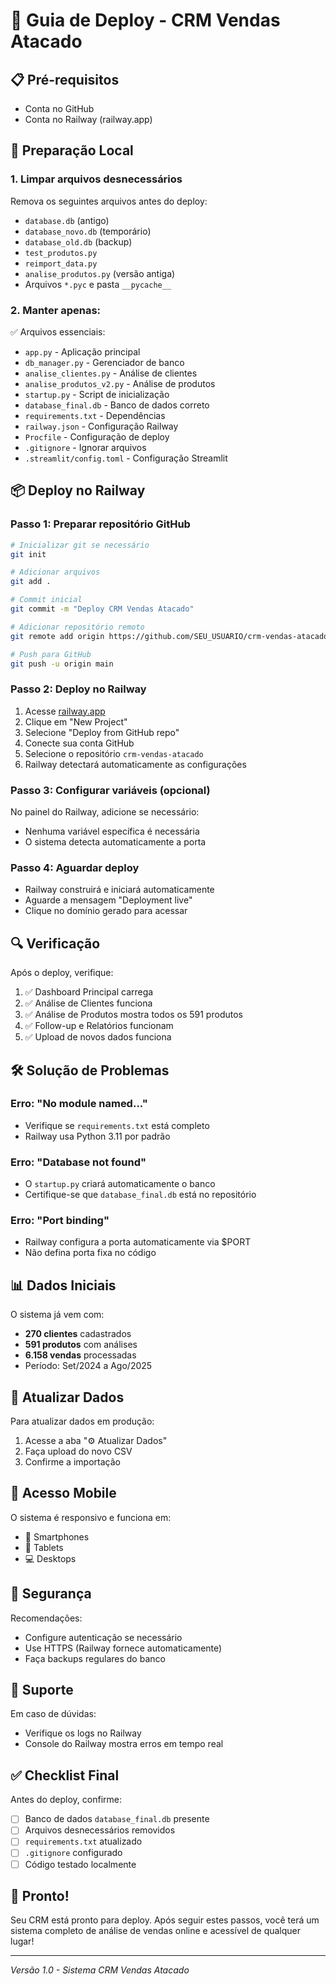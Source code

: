 # 🚀 Guia de Deploy - CRM Vendas Atacado

## 📋 Pré-requisitos
- Conta no GitHub
- Conta no Railway (railway.app)

## 🔧 Preparação Local

### 1. Limpar arquivos desnecessários
Remova os seguintes arquivos antes do deploy:
- `database.db` (antigo)
- `database_novo.db` (temporário)
- `database_old.db` (backup)
- `test_produtos.py`
- `reimport_data.py`
- `analise_produtos.py` (versão antiga)
- Arquivos `*.pyc` e pasta `__pycache__`

### 2. Manter apenas:
✅ Arquivos essenciais:
- `app.py` - Aplicação principal
- `db_manager.py` - Gerenciador de banco
- `analise_clientes.py` - Análise de clientes
- `analise_produtos_v2.py` - Análise de produtos
- `startup.py` - Script de inicialização
- `database_final.db` - Banco de dados correto
- `requirements.txt` - Dependências
- `railway.json` - Configuração Railway
- `Procfile` - Configuração de deploy
- `.gitignore` - Ignorar arquivos
- `.streamlit/config.toml` - Configuração Streamlit

## 📦 Deploy no Railway

### Passo 1: Preparar repositório GitHub

```bash
# Inicializar git se necessário
git init

# Adicionar arquivos
git add .

# Commit inicial
git commit -m "Deploy CRM Vendas Atacado"

# Adicionar repositório remoto
git remote add origin https://github.com/SEU_USUARIO/crm-vendas-atacado.git

# Push para GitHub
git push -u origin main
```

### Passo 2: Deploy no Railway

1. Acesse [railway.app](https://railway.app)
2. Clique em "New Project"
3. Selecione "Deploy from GitHub repo"
4. Conecte sua conta GitHub
5. Selecione o repositório `crm-vendas-atacado`
6. Railway detectará automaticamente as configurações

### Passo 3: Configurar variáveis (opcional)

No painel do Railway, adicione se necessário:
- Nenhuma variável específica é necessária
- O sistema detecta automaticamente a porta

### Passo 4: Aguardar deploy

- Railway construirá e iniciará automaticamente
- Aguarde a mensagem "Deployment live"
- Clique no domínio gerado para acessar

## 🔍 Verificação

Após o deploy, verifique:
1. ✅ Dashboard Principal carrega
2. ✅ Análise de Clientes funciona
3. ✅ Análise de Produtos mostra todos os 591 produtos
4. ✅ Follow-up e Relatórios funcionam
5. ✅ Upload de novos dados funciona

## 🛠️ Solução de Problemas

### Erro: "No module named..."
- Verifique se `requirements.txt` está completo
- Railway usa Python 3.11 por padrão

### Erro: "Database not found"
- O `startup.py` criará automaticamente o banco
- Certifique-se que `database_final.db` está no repositório

### Erro: "Port binding"
- Railway configura a porta automaticamente via $PORT
- Não defina porta fixa no código

## 📊 Dados Iniciais

O sistema já vem com:
- **270 clientes** cadastrados
- **591 produtos** com análises
- **6.158 vendas** processadas
- Período: Set/2024 a Ago/2025

## 🔄 Atualizar Dados

Para atualizar dados em produção:
1. Acesse a aba "⚙️ Atualizar Dados"
2. Faça upload do novo CSV
3. Confirme a importação

## 📱 Acesso Mobile

O sistema é responsivo e funciona em:
- 📱 Smartphones
- 📱 Tablets
- 💻 Desktops

## 🔐 Segurança

Recomendações:
- Configure autenticação se necessário
- Use HTTPS (Railway fornece automaticamente)
- Faça backups regulares do banco

## 📧 Suporte

Em caso de dúvidas:
- Verifique os logs no Railway
- Console do Railway mostra erros em tempo real

## ✅ Checklist Final

Antes do deploy, confirme:
- [ ] Banco de dados `database_final.db` presente
- [ ] Arquivos desnecessários removidos
- [ ] `requirements.txt` atualizado
- [ ] `.gitignore` configurado
- [ ] Código testado localmente

## 🎉 Pronto!

Seu CRM está pronto para deploy. Após seguir estes passos, você terá um sistema completo de análise de vendas online e acessível de qualquer lugar!

---
*Versão 1.0 - Sistema CRM Vendas Atacado*